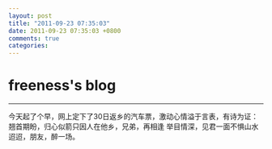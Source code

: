 ```yaml
---
layout: post
title: "2011-09-23 07:35:03"
date: 2011-09-23 07:35:03 +0800
comments: true
categories: 
---
```


# freeness's blog

----------

>
今天起了个早，网上定下了30日返乡的汽车票，激动心情溢于言表，有诗为证：
翘首期盼，归心似箭只因人在他乡，兄弟，再相逢
举目情深，见君一面不惧山水迢迢，朋友，醉一场。